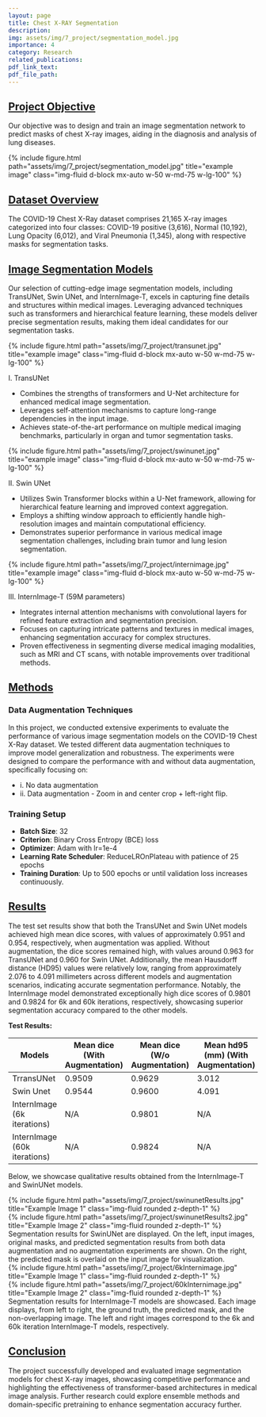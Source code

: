 ```yaml
---
layout: page
title: Chest X-RAY Segmentation
description: 
img: assets/img/7_project/segmentation_model.jpg
importance: 4
category: Research
related_publications: 
pdf_link_text: 
pdf_file_path: 
---
```


## <u>Project Objective</u>
Our objective was to design and train an image segmentation network to predict masks of chest X-ray images, aiding in the diagnosis and analysis of lung diseases.

<div class="container text-center">
        {% include figure.html path="assets/img/7_project/segmentation_model.jpg" title="example image" class="img-fluid d-block mx-auto w-50 w-md-75 w-lg-100" %}
</div>


## <u>Dataset Overview</u>
The COVID-19 Chest X-Ray dataset comprises 21,165 X-ray images categorized into four classes: COVID-19 positive (3,616), Normal (10,192), Lung Opacity (6,012), and Viral Pneumonia (1,345), along with respective masks for segmentation tasks.


## <u>Image Segmentation Models</u>

Our selection of cutting-edge image segmentation models, including TransUNet, Swin UNet, and InternImage-T, excels in capturing fine details and structures within medical images. Leveraging advanced techniques such as transformers and hierarchical feature learning, these models deliver precise segmentation results, making them ideal candidates for our segmentation tasks.

<div class="container text-center">
        {% include figure.html path="assets/img/7_project/transunet.jpg" title="example image" class="img-fluid d-block mx-auto w-50 w-md-75 w-lg-100" %}
</div>

I. TransUNet
  -	Combines the strengths of transformers and U-Net architecture for enhanced medical image segmentation.
  -	Leverages self-attention mechanisms to capture long-range dependencies in the input image.
  -	Achieves state-of-the-art performance on multiple medical imaging benchmarks, particularly in organ and tumor segmentation tasks.

<div class="container text-center">
        {% include figure.html path="assets/img/7_project/swinunet.jpg" title="example image" class="img-fluid d-block mx-auto w-50 w-md-75 w-lg-100" %}
</div>

II. Swin UNet
  -	Utilizes Swin Transformer blocks within a U-Net framework, allowing for hierarchical feature learning and improved context aggregation.
  -	Employs a shifting window approach to efficiently handle high-resolution images and maintain computational efficiency.
  -	Demonstrates superior performance in various medical image segmentation challenges, including brain tumor and lung lesion segmentation.

<div class="container text-center">
        {% include figure.html path="assets/img/7_project/internimage.jpg" title="example image" class="img-fluid d-block mx-auto w-50 w-md-75 w-lg-100" %}
</div>

III. InternImage-T (59M parameters)
  -	Integrates internal attention mechanisms with convolutional layers for refined feature extraction and segmentation precision.
  -	Focuses on capturing intricate patterns and textures in medical images, enhancing segmentation accuracy for complex structures.
  -	Proven effectiveness in segmenting diverse medical imaging modalities, such as MRI and CT scans, with notable improvements over traditional methods.


## <u>Methods</u>
### Data Augmentation Techniques
In this project, we conducted extensive experiments to evaluate the performance of various image segmentation models on the COVID-19 Chest X-Ray dataset. We tested different data augmentation techniques to improve model generalization and robustness. The experiments were designed to compare the performance with and without data augmentation, specifically focusing on:
-	i. No data augmentation
-	ii. Data augmentation - Zoom in and center crop + left-right flip. 

### Training Setup
- **Batch Size**: 32
- **Criterion**: Binary Cross Entropy (BCE) loss
- **Optimizer**: Adam with lr=1e-4
- **Learning Rate Scheduler**: ReduceLROnPlateau with patience of 25 epochs
- **Training Duration**: Up to 500 epochs or until validation loss increases continuously.


## <u>Results</u>

The test set results show that both the TransUNet and Swin UNet models achieved high mean dice scores, with values of approximately 0.951 and 0.954, respectively, when augmentation was applied. Without augmentation, the dice scores remained high, with values around 0.963 for TransUNet and 0.960 for Swin UNet. Additionally, the mean Hausdorff distance (HD95) values were relatively low, ranging from approximately 2.076 to 4.091 millimeters across different models and augmentation scenarios, indicating accurate segmentation performance. Notably, the InternImage model demonstrated exceptionally high dice scores of 0.9801 and 0.9824 for 6k and 60k iterations, respectively, showcasing superior segmentation accuracy compared to the other models.

**Test Results:**

| Models                        | Mean dice (With Augmentation) | Mean dice (W/o Augmentation) | Mean hd95 (mm) (With Augmentation) | Mean hd95 (mm) (W/o Augmentation) |
|-------------------------------|-------------------------------|-------------------------------|--------------------------------------|--------------------------------------|
| TrransUNet                    | 0.9509                        | 0.9629                        | 3.012                                | 2.828                                |
| Swin Unet                     | 0.9544                        | 0.9600                        | 4.091                                | 3.338                                |
| InternImage (6k iterations)   | N/A                           | 0.9801                        | N/A                                  | 2.283                                |
| InternImage (60k iterations)  | N/A                           | 0.9824                        | N/A                                  | 2.076                                |



Below, we showcase qualitative results obtained from the InternImage-T and SwinUNet models.


<div class="row">
    <div class="col-sm-6 mt-3 mt-md-0">
        {% include figure.html path="assets/img/7_project/swinunetResults.jpg" title="Example Image 1" class="img-fluid rounded z-depth-1" %}
    </div>
    <div class="col-sm-6 mt-3 mt-md-0">
        {% include figure.html path="assets/img/7_project/swinunetResults2.jpg" title="Example Image 2" class="img-fluid rounded z-depth-1" %}
    </div>
</div>
<div class="caption">
    Segmentation results for SwinUNet are displayed. On the left, input images, original masks, and predicted segmentation results from both data augmentation and no augmentation experiments are shown. On the right, the predicted mask is overlaid on the input image for visualization.
</div>

<div class="row">
    <div class="col-sm-6 mt-3 mt-md-0">
        {% include figure.html path="assets/img/7_project/6kInternimage.jpg" title="Example Image 1" class="img-fluid rounded z-depth-1" %}
    </div>
    <div class="col-sm-6 mt-3 mt-md-0">
        {% include figure.html path="assets/img/7_project/60kInternimage.jpg" title="Example Image 2" class="img-fluid rounded z-depth-1" %}
    </div>
</div>
<div class="caption">
    Segmentation results for InternImage-T models are showcased. Each image displays, from left to right, the ground truth, the predicted mask, and the non-overlapping image. The left and right images correspond to the 6k and 60k iteration InternImage-T models, respectively.
</div>


## <u>Conclusion</u>
The project successfully developed and evaluated image segmentation models for chest X-ray images, showcasing competitive performance and highlighting the effectiveness of transformer-based architectures in medical image analysis. Further research could explore ensemble methods and domain-specific pretraining to enhance segmentation accuracy further.
